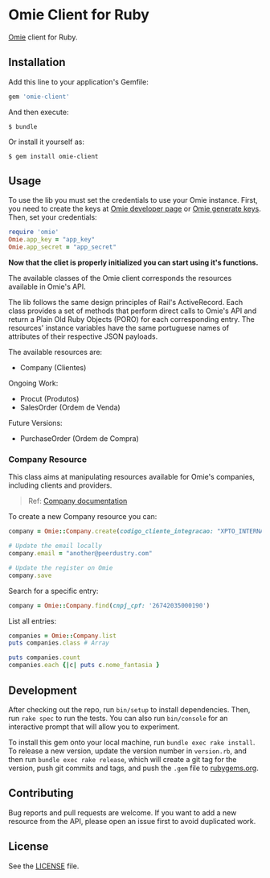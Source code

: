 # Omie Client for Ruby

[Omie](https://app.omie.com.br/developer/service-list/) client for Ruby.

## Installation

Add this line to your application's Gemfile:

```ruby
gem 'omie-client'
```

And then execute:

    $ bundle

Or install it yourself as:

    $ gem install omie-client

## Usage

To use the lib you must set the credentials to use your Omie instance. First,
you need to create the keys at
[Omie developer page](https://developer.omie.com.br/my-apps/)
or [Omie generate keys](https://app.omie.com.br/developer/generate-key/).
Then, set your credentials:
```ruby
require 'omie'
Omie.app_key = "app_key"
Omie.app_secret = "app_secret"
```

**Now that the cliet is properly initialized you can start using it's
functions.**

The available classes of the Omie client corresponds the resources available in
Omie's API.

The lib follows the same design principles of Rail's ActiveRecord.
Each class provides a set of methods that perform direct calls to
Omie's API and return a Plain Old Ruby Objects (PORO) for each corresponding
entry. The resources' instance variables have the same portuguese names of
attributes of their respective JSON payloads.

The available resources are:

* Company (Clientes)

Ongoing Work:

* Procut (Produtos)
* SalesOrder (Ordem de Venda)

Future Versions:

* PurchaseOrder (Ordem de Compra)

### Company Resource

This class aims at manipulating resources available for Omie's companies,
including clients and providers.

> Ref: [Company documentation](https://app.omie.com.br/api/v1/geral/clientes/)

To create a new Company resource you can:
```ruby
company = Omie::Company.create(codigo_cliente_integracao: "XPTO_INTERNAL_CODE", cnpj_cpf: '26742035000190', nome_fantasia: 'Peerdustry Tecnologia LTDA', razao_social: 'Peerdustry Manufatura Compartilhada', email: 'contato@peerdustry.com')

# Update the email locally
company.email = "another@peerdustry.com"

# Update the register on Omie
company.save
```

Search for a specific entry:
```ruby
company = Omie::Company.find(cnpj_cpf: '26742035000190')
```

List all entries:
```ruby
companies = Omie::Company.list
puts companies.class # Array

puts companies.count
companies.each {|c| puts c.nome_fantasia }
```

## Development

After checking out the repo, run `bin/setup` to install dependencies. Then, run `rake spec` to run the tests. You can also run `bin/console` for an interactive prompt that will allow you to experiment.

To install this gem onto your local machine, run `bundle exec rake install`. To release a new version, update the version number in `version.rb`, and then run `bundle exec rake release`, which will create a git tag for the version, push git commits and tags, and push the `.gem` file to [rubygems.org](https://rubygems.org).

## Contributing

Bug reports and pull requests are welcome. If you want to add a new resource
from the API, please open an issue first to avoid duplicated work.

## License

See the [LICENSE](LICENSE) file.

